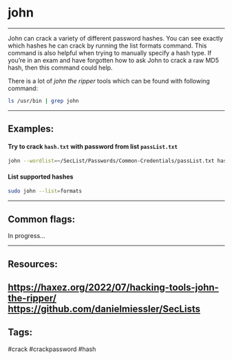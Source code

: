 # john
---
John can crack a variety of different password hashes. You can see exactly which hashes he can crack by running the list formats command. This command is also helpful when trying to manually specify a hash type. If you’re in an exam and have forgotten how to ask John to crack a raw MD5 hash, then this command could help.

There is a lot of *john the ripper* tools which can be found with following command:
```bash
ls /usr/bin | grep john
```

---
## Examples:
#### Try to crack `hash.txt` with password from list `passList.txt`
```bash
john --wordlist=~/SecList/Passwords/Common-Credentials/passList.txt hash.txt
```

#### List supported hashes
```bash
sudo john --list=formats
```

---
## Common flags:
In progress...

---
## Resources:
https://haxez.org/2022/07/hacking-tools-john-the-ripper/
https://github.com/danielmiessler/SecLists
---
## Tags:
#crack #crackpassword #hash